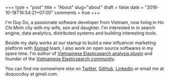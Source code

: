 +++
type = "post"
title = "About"
slug="about"
draft = false
date = "2016-10-18T16:54:21+07:00"
comments = true
+++

I'm Duy Do, a passionate software developer from Vietnam, now living in Ho Chi Minh city with my wife, son and daughter. I'm interested in in search engine, data analytics, distributed systems and building interesting tools. 

Beside my daily works at our startup to build a new influencer marketing platform with [Xomad](http://xomad.com) team, I also work on open source softwares in my spare time. I'm author of [Vietnamese Elasticsearch analysis plugin](https://github.com/duydo/elasticsearch-analysis-vietnamese) and founder of the [Vietnamese Elasticsearch community](https://www.facebook.com/groups/elasticsearchvn/). 

You can find me somewhere else on [Twitter](https://twitter.com/duydo), [GitHub](https://github.com/duydo), [LinkedIn](https://vn.linkedin.com/in/duydo) or email me at doquocduy at gmail.com.